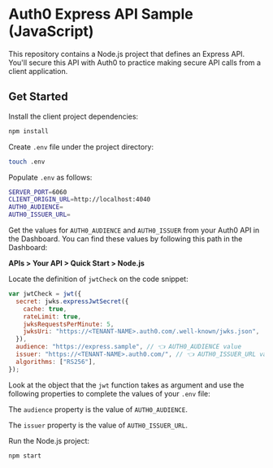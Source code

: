 # Auth0 Express API Sample (JavaScript)

This repository contains a Node.js project that defines an Express API. You'll secure this API with Auth0 to practice making secure API calls from a client application.

## Get Started

Install the client project dependencies:

```bash
npm install
```

Create `.env` file under the project directory:

```bash
touch .env
```

Populate `.env` as follows:

```bash
SERVER_PORT=6060
CLIENT_ORIGIN_URL=http://localhost:4040
AUTH0_AUDIENCE=
AUTH0_ISSUER_URL=
```

Get the values for `AUTH0_AUDIENCE` and `AUTH0_ISSUER` from your Auth0 API in the Dashboard. You can find these values by following this path in the Dashboard:

**APIs > Your API > Quick Start > Node.js**

Locate the definition of `jwtCheck` on the code snippet:
 
```javascript
var jwtCheck = jwt({
  secret: jwks.expressJwtSecret({
    cache: true,
    rateLimit: true,
    jwksRequestsPerMinute: 5,
    jwksUri: "https://<TENANT-NAME>.auth0.com/.well-known/jwks.json",
  }),
  audience: "https://express.sample", // 👈 AUTH0_AUDIENCE value
  issuer: "https://<TENANT-NAME>.auth0.com/", // 👈 AUTH0_ISSUER_URL value
  algorithms: ["RS256"],
});
```

Look at the object that the `jwt` function takes as argument and use the following properties to complete the values of your `.env` file:

The `audience` property is the value of `AUTH0_AUDIENCE`.

The `issuer` property is the value of `AUTH0_ISSUER_URL`.

Run the Node.js project:

```bash
npm start
```
